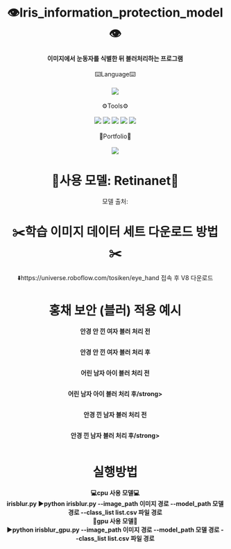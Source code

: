 # <div align="center">👁️Iris_information_protection_model👁️</div>

<div align="center"> <strong>이미지에서 눈동자를 식별한 뒤 블러처리하는 프로그램</strong>
    
<div align="center">
    <div style="display: inline-block; text-align: center;">
        <div><br>⌨️Language⌨️</div>
        <br>
        <img src="https://img.shields.io/badge/python-3776AB?style=flat&logo=python&logoColor=white" />
        <br><br>
        <div>⚙️Tools⚙️</div>
        <br>
        <img src="https://img.shields.io/badge/github-181717?style=flat&logo=python&logoColor=white" />
        <img src="https://img.shields.io/badge/pycharm-000000?style=flat&logo=python&logoColor=white" />
        <img src="https://img.shields.io/badge/visualstudiocode-007ACC?style=flat&logo=python&logoColor=white" />
        <img src="https://img.shields.io/badge/pytorch-EE4C2C?style=flat&logo=python&logoColor=white" />
        <img src="https://img.shields.io/badge/opencv-5C3EE8?style=flat&logo=python&logoColor=white" />
        <br><br>
        <div>📝Portfolio📝</div>
        <br>
        <img src="https://img.shields.io/badge/notion-000000?style=flat&logo=python&logoColor=white" />
    </div>
</div>

# 🧠사용 모델: Retinanet🧠

모델 출처: 

# ✂️학습 이미지 데이터 세트 다운로드 방법✂️

⬇️https://universe.roboflow.com/tosiken/eye_hand 접속 후 V8 다운로드

# 홍채 보안 (블러) 적용 예시

<strong>안경 안 낀 여자 블러 처리 전</strong>
<p align="center">
  <img src="">
</p>

<strong>안경 안 낀 여자 블러 처리 후</strong>
<p align="center">
  <img src="">
</p>

<strong>어린 남자 아이 블러 처리 전</strong>
<p align="center">
  <img src="">
</p>

<strong>어린 남자 아이 블러 처리 후/strong>
<p align="center">
  <img src="">
</p>

<strong>안경 낀 남자 블러 처리 전</strong>
<p align="center">
  <img src="">
</p>

<strong>안경 낀 남자 블러 처리 후/strong>
<p align="center">
  <img src="">
</p>

# 실행방법
💻<strong>cpu 사용 모델</strong>💻<br>
irisblur.py
▶️python irisblur.py --image_path 이미지 경로 --model_path 모델 경로 --class_list list.csv 파일 경로<br>
🚀<strong>gpu 사용 모델</strong>🚀<br>
▶️python irisblur_gpu.py --image_path 이미지 경로 --model_path 모델 경로 --class_list list.csv 파일 경로
</div>
